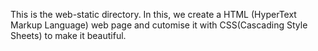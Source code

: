 This is the web-static directory. In this, we create a HTML (HyperText Markup Language) web page and cutomise it with CSS(Cascading Style Sheets) to make it beautiful.
